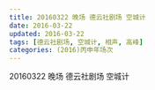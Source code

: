 ```yaml
---
title: 20160322 晚场 德云社剧场 空城计
date: 2016-03-22
updated: 2016-03-22
tags: [德云社剧场, 空城计, 相声, 高峰] 
categories: (2016)丙申年场次 
---
```

20160322 晚场 德云社剧场 空城计
